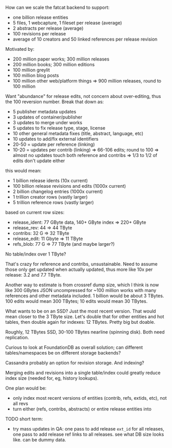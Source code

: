 
How can we scale the fatcat backend to support:

- one billion release entities
- 5 files, 1 webcapture, 1 fileset per release (average)
- 2 abstracts per release (average)
- 100 revisions per release
- average of 10 creators and 50 linked references per release revision

Motivated by:
- 200 million paper works; 300 million releases
- 200 million books; 300 million editions
- 100 million greylit
- 100 million blog posts
- 100 million other web/platform things
=> 900 million releases, round to 100 million

Want "abundance" for release edits, not concern about over-editing, thus the
100 reversion number. Break that down as:

- 5 publisher metadata updates
- 3 updates of container/publisher
- 3 updates to merge under works
- 5 updates to fix release type, stage, license
- 10 other general metadata fixes (title, abstract, language, etc)
- 10 updates to add/fix external identifiers
- 20-50 = update per reference (linking)
- 10-20 = updates per contrib (linking)
=> 66-106 edits; round to 100
=> almost no updates touch both reference and contribs
=> 1/3 to 1/2 of edits don't update either

this would mean:

- 1 billion release idents (10x current)
- 100 billion release revisions and edits (1000x current)
- 2 billion changelog entries (1000x current)
- 1 trillion creator rows (vastly larger)
- 5 trillion reference rows (vastly larger)

based on current row sizes:
- release_ident: 77 GByte data, 140+ GByte index => 220+ GByte
- release_rev: 44 => 44 TByte
- contribs: 32 G => 32 TByte
- release_edit: 11 Gbyte => 11 TByte
- refs_blob: 77 G => 77 TByte (and maybe larger?)

No table/index over 1 TByte?

That's crazy for reference and contribs, unsustainable. Need to assume those
only get updated when actually updated, thus more like 10x per release: 3.2 and
7.7 TByte.

Another way to estimate is from crossref dump size, which I think is now like
300 GBytes JSON uncompressed for ~100 million works with many references and
other metadata included. 1 billion would be about 3 TBytes. 100 edits would
mean 300 TBytes; 10 edits would mean 30 TBytes.

What wants to be on an SSD? Just the most recent version. That would mean
closer to the 3 TByte size. Let's double that for other entities and hot
tables, then double again for indexes: 12 TBytes. Pretty big but doable.

Roughly, 12 TBytes SSD, 30-100 TBytes nearline (spinning disk). Both need
replication.

Curious to look at FoundationDB as overall solution; can different
tables/namespaces be on different storage backends?

Cassandra probably an option for revision storage. And indexing?

Merging edits and revisions into a single table/index could greatly reduce
index size (needed for, eg, history lookups).

One plan would be:
- only index most recent versions of entities (contrib, refs, extids, etc), not all revs
- turn either (refs, contribs, abstracts) or entire release entities into

TODO short term:
- try mass updates in QA: one pass to add release `ext_id` for all releases,
  one pass to add release ref links to all releases. see what DB size looks
  like. can be dummy data.

